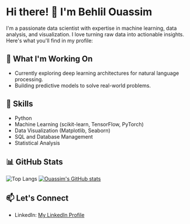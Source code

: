 
# Hi there! 👋 I'm Behlil Ouassim

I'm a passionate data scientist with expertise in machine learning, data analysis, and visualization. I love turning raw data into actionable insights. Here's what you'll find in my profile:

## 🔭 What I'm Working On
- Currently exploring deep learning architectures for natural language processing.
- Building predictive models to solve real-world problems.

## 🌱 Skills
- Python
- Machine Learning (scikit-learn, TensorFlow, PyTorch)
- Data Visualization (Matplotlib, Seaborn)
- SQL and Database Management
- Statistical Analysis

## 📊 GitHub Stats
![Top Langs](https://github-readme-stats.vercel.app/api/top-langs/?username=behlil&layout=compact)
[![Ouassim's GitHub stats](https://github-readme-stats.vercel.app/api?username=behlil&show_icons=true&theme=dark)](https://github.com/behlil/github-readme-stats&show_icons=true&theme=dark)


## 📫 Let's Connect
- LinkedIn: [My LinkedIn Profile](https://www.linkedin.com/in/behlil)
